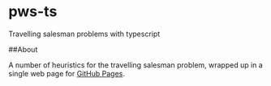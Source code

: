 # pws-ts
Travelling salesman problems with typescript

##About

A number of heuristics for the travelling salesman problem, wrapped up in a single web page for [GitHub Pages](http://crumpyoldlord.github.io/pws-ts/).
